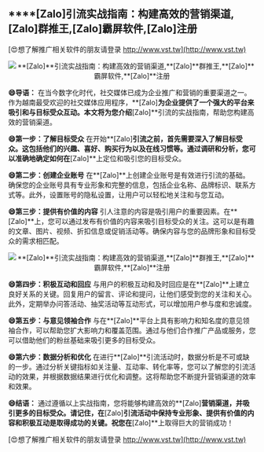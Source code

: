 ## ****[Zalo]**引流实战指南：构建高效的营销渠道,**[Zalo]**群推王,**[Zalo]**霸屏软件,**[Zalo]**注册**

[😍想了解推广相关软件的朋友请登录 http://www.vst.tw](http://www.vst.tw)

 <center><img src="https://vst.tw/MP4/tuiguang/png/8.png" alt="**[Zalo]**引流实战指南：构建高效的营销渠道,**[Zalo]**群推王,**[Zalo]**霸屏软件,**[Zalo]**注册"></center>

**😄导语：**
在当今数字化时代，社交媒体已成为企业推广和营销的重要渠道之一。作为越南最受欢迎的社交媒体应用程序，**[Zalo]**为企业提供了一个强大的平台来吸引和与目标受众互动。本文将为您介绍**[Zalo]**引流的实战指南，帮助您构建高效的营销渠道。

**😄第一步：了解目标受众**
在开始**[Zalo]**引流之前，首先需要深入了解目标受众。这包括他们的兴趣、喜好、购买行为以及在线习惯等。通过调研和分析，您可以准确地确定如何在**[Zalo]**上定位和吸引您的目标受众。

**😄第二步：创建企业账号**
在**[Zalo]**上创建企业账号是有效进行引流的基础。确保您的企业账号具有专业形象和完整的信息，包括企业名称、品牌标识、联系方式等。此外，设置账号的隐私设置，让用户可以轻松地关注和与您互动。

**😄第三步：提供有价值的内容**
引人注意的内容是吸引用户的重要因素。在**[Zalo]**上，您可以通过发布有价值的内容来吸引目标受众的关注。这可以是有趣的文章、图片、视频、折扣信息或促销活动等。确保内容与您的品牌形象和目标受众的需求相匹配。

 <center><img src="https://vst.tw/MP4/tuiguang/png/7.png" alt="**[Zalo]**引流实战指南：构建高效的营销渠道,**[Zalo]**群推王,**[Zalo]**霸屏软件,**[Zalo]**注册"></center>

**😄第四步：积极互动和回应**
与用户的积极互动和及时回应是在**[Zalo]**上建立良好关系的关键。回复用户的留言、评论和提问，让他们感受到您的关注和关心。此外，定期举办问答活动、抽奖活动等互动形式，可以增加用户参与度和忠诚度。

**😄第五步：与意见领袖合作**
与在**[Zalo]**平台上具有影响力和知名度的意见领袖合作，可以帮助您扩大影响力和覆盖范围。通过与他们合作推广产品或服务，您可以借助他们的粉丝基础来吸引更多的目标受众。

**😄第六步：数据分析和优化**
在进行**[Zalo]**引流活动时，数据分析是不可或缺的一步。通过分析关键指标如关注量、互动率、转化率等，您可以了解您的引流活动的效果，并根据数据结果进行优化和调整。这将帮助您不断提升营销渠道的效率和效果。

**😄结语：**
通过遵循以上实战指南，您将能够构建高效的**[Zalo]**营销渠道，并吸引更多的目标受众。请记住，在**[Zalo]**引流活动中保持专业形象、提供有价值的内容和积极互动是取得成功的关键。祝您在**[Zalo]**上取得巨大的营销成功！

[😍想了解推广相关软件的朋友请登录 http://www.vst.tw](http://www.vst.tw)



